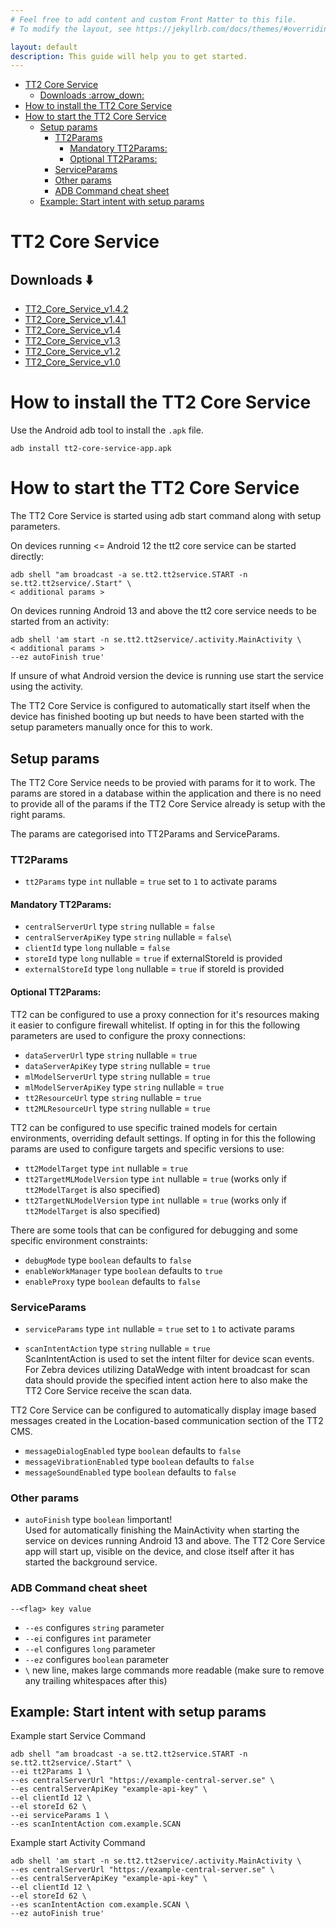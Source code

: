 ```yaml
---
# Feel free to add content and custom Front Matter to this file.
# To modify the layout, see https://jekyllrb.com/docs/themes/#overriding-theme-defaults

layout: default
description: This guide will help you to get started.
---
```


- [TT2 Core Service](#tt2-core-service)
  - [Downloads :arrow\_down:](#downloads-arrow_down)
- [How to install the TT2 Core Service](#how-to-install-the-tt2-core-service)
- [How to start the TT2 Core Service](#how-to-start-the-tt2-core-service)
  - [Setup params](#setup-params)
    - [TT2Params](#tt2params)
      - [Mandatory TT2Params:](#mandatory-tt2params)
      - [Optional TT2Params:](#optional-tt2params)
    - [ServiceParams](#serviceparams)
    - [Other params](#other-params)
    - [ADB Command cheat sheet](#adb-command-cheat-sheet)
  - [Example: Start intent with setup params](#example-start-intent-with-setup-params)



# TT2 Core Service 


## Downloads :arrow_down: 

- [TT2_Core_Service_v1.4.2](https://virtualstores-assets.s3.eu-north-1.amazonaws.com/tt2-core-service/apks/tt2-core-service-v1.4.2.apk)
- [TT2_Core_Service_v1.4.1](https://virtualstores-assets.s3.eu-north-1.amazonaws.com/tt2-core-service/apks/tt2-core-service-v1.4.1.apk)
- [TT2_Core_Service_v1.4](https://virtualstores-assets.s3.eu-north-1.amazonaws.com/tt2-core-service/apks/tt2-core-service-v1.4.apk)
- [TT2_Core_Service_v1.3](https://virtualstores-assets.s3.eu-north-1.amazonaws.com/tt2-core-service/apks/tt2-core-service-v1.3.apk)
- [TT2_Core_Service_v1.2](https://virtualstores-assets.s3.eu-north-1.amazonaws.com/tt2-core-service/apks/tt2-core-service-v1.2.apk)
- [TT2_Core_Service_v1.0](https://virtualstores-assets.s3.eu-north-1.amazonaws.com/tt2-core-service/apks/tt2-core-service-v1.0.apk)


# How to install the TT2 Core Service

Use the Android adb tool to install the `.apk` file.

`adb install tt2-core-service-app.apk`

# How to start the TT2 Core Service

The TT2 Core Service is started using adb start command along with setup parameters.

On devices running <= Android 12 the tt2 core service can be started directly:

```
adb shell "am broadcast -a se.tt2.tt2service.START -n se.tt2.tt2service/.Start" \
< additional params >
```

On devices running Android 13 and above the tt2 core service needs to be started from an activity:

```
adb shell 'am start -n se.tt2.tt2service/.activity.MainActivity \
< additional params >
--ez autoFinish true'
```

If unsure of what Android version the device is running use start the service using the activity.

The TT2 Core Service is configured to automatically start itself when the device has finished
booting up but needs to have been started with the setup parameters manually once for this to work.

## Setup params

The TT2 Core Service needs to be provied with params for it to work. The params are stored in a
database within the application and there is no need to provide all of the params if the TT2 Core
Service already is setup with the right params.

The params are categorised into TT2Params and ServiceParams.

### TT2Params

- `tt2Params` type `int` nullable = `true` set to `1` to activate params

#### Mandatory TT2Params:

- `centralServerUrl` type `string` nullable = `false`
- `centralServerApiKey` type `string` nullable = `false`\
- `clientId` type `long` nullable = `false`
- `storeId` type `long` nullable = `true` if externalStoreId is provided
- `externalStoreId` type `long` nullable = `true` if storeId is provided

#### Optional TT2Params:

TT2 can be configured to use a proxy connection for it's resources making it easier to configure
firewall whitelist.
If opting in for this the following parameters are used to configure the proxy connections:

- `dataServerUrl` type `string` nullable = `true`
- `dataServerApiKey` type `string` nullable = `true`
- `mlModelServerUrl` type `string` nullable = `true`
- `mlModelServerApiKey` type `string` nullable = `true`
- `tt2ResourceUrl` type `string` nullable = `true`
- `tt2MLResourceUrl` type `string` nullable = `true`

TT2 can be configured to use specific trained models for certain environments, overriding default settings.
If opting in for this the following params are used to configure targets and specific versions to use:

- `tt2ModelTarget` type `int` nullable = `true`
- `tt2TargetMLModelVersion` type `int` nullable = `true` (works only if `tt2ModelTarget` is also specified) 
- `tt2TargetNLModelVersion` type `int` nullable = `true` (works only if `tt2ModelTarget` is also specified)

There are some tools that can be configured for debugging and some specific environment constraints:

- `debugMode` type `boolean` defaults to `false`
- `enableWorkManager` type `boolean` defaults to `true`
- `enableProxy` type `boolean` defaults to `false`

### ServiceParams

- `serviceParams` type `int` nullable = `true` set to `1` to activate params

- `scanIntentAction` type `string` nullable = `true`\
  ScanIntentAction is used to set the intent filter for device scan events. For Zebra devices
  utilizing DataWedge with intent broadcast for scan data should provide the specified intent action
  here to also make the TT2 Core Service receive the scan data.

TT2 Core Service can be configured to automatically display image based messages created in the
Location-based communication section of the TT2 CMS.

- `messageDialogEnabled` type `boolean` defaults to `false`
- `messageVibrationEnabled` type `boolean` defaults to `false`
- `messageSoundEnabled` type `boolean` defaults to `false`

### Other params

- `autoFinish` type `boolean` !important!\
  Used for automatically finishing the MainActivity when starting the service on devices running
  Android 13 and above. The TT2 Core Service app will start up, visible on the device, and close
  itself after it has started the background service.

### ADB Command cheat sheet

```
--<flag> key value
```

- `--es` configures `string` parameter
- `--ei` configures `int` parameter
- `--el` configures `long` parameter
- `--ez` configures `boolean` parameter
- `\` new line, makes large commands more readable (make sure to remove any trailing whitespaces
  after this)

## Example: Start intent with setup params

Example start Service Command

```
adb shell "am broadcast -a se.tt2.tt2service.START -n se.tt2.tt2service/.Start" \
--ei tt2Params 1 \
--es centralServerUrl "https://example-central-server.se" \
--es centralServerApiKey "example-api-key" \
--el clientId 12 \
--el storeId 62 \
--ei serviceParams 1 \
--es scanIntentAction com.example.SCAN
```

Example start Activity Command

```
adb shell 'am start -n se.tt2.tt2service/.activity.MainActivity \
--es centralServerUrl "https://example-central-server.se" \
--es centralServerApiKey "example-api-key" \
--el clientId 12 \
--el storeId 62 \
--es scanIntentAction com.example.SCAN \ 
--ez autoFinish true'
```

<br/><br/>